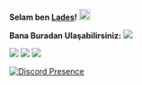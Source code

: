 
**Selam ben [Lades](https://github.com/ladesxd)!** <img src="https://media.giphy.com/media/Q7LHmoFwVP6Yc1swZs/giphy.gif" height="20px"> 

**Bana Buradan Ulaşabilirsiniz:** 
<img src="https://komarev.com/ghpvc/?username=ladesxd&color=dc143c"/>

[![](https://cdn.discordapp.com/attachments/806690258086658090/823829343499321384/68747470733a2f2f696d672e736869656c64732e696f2f62616467652f646973636f72642532302d3732383944412e737667.png)](https://discord.com/users/811943192059445259)  [![](https://cdn.discordapp.com/attachments/806690258086658090/823829296912269364/68747470733a2f2f696d672e736869656c64732e696f2f62616467652f4769744875622532302d3139313731372e7376673f.png)](https://github.com/ladesxd) [![](https://cdn.discordapp.com/attachments/814142740228079657/857560811235704832/Screenshot_16.png)](https://open.spotify.com/user/oovx9wxc4yykwew30hrt3615y?si=9b231fd8cc0849c1)



[![Discord Presence](https://lanyard-profile-readme.vercel.app/api/811943192059445259)](https://discord.com/users/811943192059445259)


